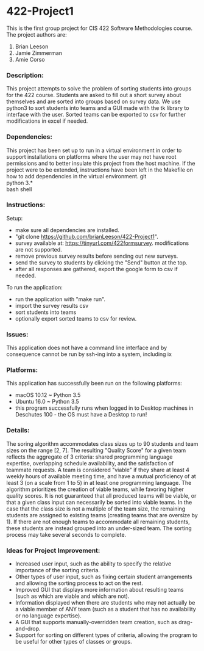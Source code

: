 # 422-Project1
This is the first group project for CIS 422 Software Methodologies course.
The project authors are:
1. Brian Leeson
2. Jamie Zimmerman
3. Amie Corso

### Description:
This project attempts to solve the problem of sorting students into groups for the 422 course.
Students are asked to fill out a short survey about themselves and are sorted into groups
based on survey data. We use python3 to sort students into teams and a GUI made with the tk library
to interface with the user. Sorted teams can be exported to csv for further modifications in excel if 
needed.

### Dependencies:
This project has been set up to run in a virtual environment in order to support installations on 
platforms where the user may not have root permissions and to better insulate this project from the
host machine. If the project were to be extended, instructions have been left in the Makefile on how
to add dependencies in the virtual environment.
git  
python 3.*  
bash shell  

### Instructions:  
Setup:
 * make sure all dependencies are installed.
 * "git clone https://github.com/brianLeeson/422-Project1".
 * survey available at: https://tinyurl.com/422formsurvey. modifications are not supported.
 * remove previous survey results before sending out new surveys.
 * send the survey to students by clicking the "Send" button at the top.
 * after all responses are gathered, export the google form to csv if needed.
 
To run the application:
 * run the application with "make run".
 * import the survey results csv
 * sort students into teams
 * optionally export sorted teams to csv for review.
 
 ### Issues:
 This application does not have a command line interface and by consequence cannot be run 
 by ssh-ing into a system, including ix
 
 ### Platforms:
This application has successfully been run on the following platforms:
 * macOS 10.12 ~ Python 3.5
 * Ubuntu 16.0 ~ Python 3.5 
 * this program successfully runs when logged in to Desktop machines in Deschutes 100 - the OS must have a Desktop to run!
### Details:
The soring algorithm accommodates class sizes up to 90 students and team sizes on the range [2, 7].
The resulting "Quality Score" for a given team reflects the aggregate of 3 criteria: shared 
programming language expertise, overlapping schedule availability, and the satisfaction of teammate 
requests. A team is considered "viable" if they share at least 4 weekly hours of available meeting 
time, and have a mutual proficiency of at least 3 (on a scale from 1 to 5) in at least one programming 
language. The algorithm prioritizes the creation of viable teams, while favoring higher quality scores.
It is not guaranteed that all produced teams will be viable, or that a given class input can necessarily 
be sorted into viable teams.  In the case that the class size is not a multiple of the team size, the 
remaining students are assigned to existing teams (creating teams that are oversize by 1).  If there 
are not enough teams to accommodate all remaining students, these students are instead grouped into 
an under-sized team.  The sorting process may take several seconds to complete.

### Ideas for Project Improvement:
- Increased user input, such as the ability to specify the relative importance of the sorting criteria.
- Other types of user input, such as fixing certain student arrangements and allowing the sorting 
process to act on the rest.
- Improved GUI that displays more information about resulting teams (such as which are viable and which 
are not).
- Information displayed when there are students who may not actually be a viable member of ANY team 
(such as a student that has no availability or no language expertise).
- A GUI that supports manually-overridden team creation, such as drag-and-drop.
- Support for sorting on different types of criteria, allowing the program to be useful for other types 
of classes or groups.


